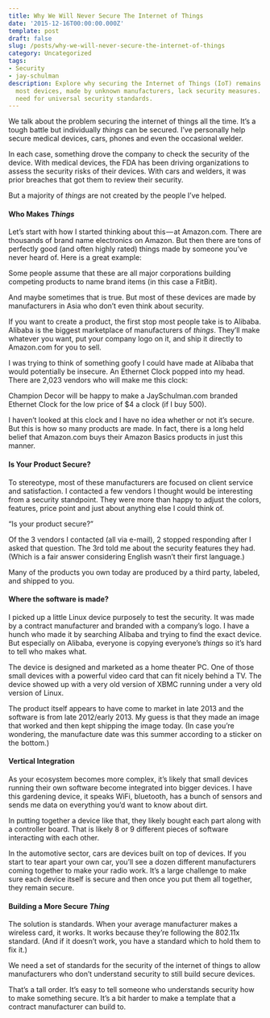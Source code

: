 ```yaml
---
title: Why We Will Never Secure The Internet of Things
date: '2015-12-16T00:00:00.000Z'
template: post
draft: false
slug: /posts/why-we-will-never-secure-the-internet-of-things
category: Uncategorized
tags:
- Security
- jay-schulman
description: Explore why securing the Internet of Things (IoT) remains elusive, as
  most devices, made by unknown manufacturers, lack security measures. Discover the
  need for universal security standards.
---
```

We talk about the problem securing the internet of things all the time. It’s a tough battle but individually *things* can be secured. I’ve personally help secure medical devices, cars, phones and even the occasional welder.

In each case, something drove the company to check the security of the device. With medical devices, the FDA has been driving organizations to assess the security risks of their devices. With cars and welders, it was prior breaches that got them to review their security.

But a majority of *things* are not created by the people I’ve helped.

#### Who Makes *Things*

Let’s start with how I started thinking about this — at Amazon.com. There are thousands of brand name electronics on Amazon. But then there are tons of perfectly good (and often highly rated) things made by someone you’ve never heard of. Here is a great example:

Some people assume that these are all major corporations building competing products to name brand items (in this case a FitBit).

And maybe sometimes that is true. But most of these devices are made by manufacturers in Asia who don’t even think about security.

If you want to create a product, the first stop most people take is to Alibaba. Alibaba is the biggest marketplace of manufacturers of *things*. They’ll make whatever you want, put your company logo on it, and ship it directly to Amazon.com for you to sell.

I was trying to think of something goofy I could have made at Alibaba that would potentially be insecure. An Ethernet Clock popped into my head. There are 2,023 vendors who will make me this clock:

Champion Decor will be happy to make a JaySchulman.com branded Ethernet Clock for the low price of $4 a clock (if I buy 500).

I haven’t looked at this clock and I have no idea whether or not it’s secure. But this is how so many products are made. In fact, there is a long held belief that Amazon.com buys their Amazon Basics products in just this manner.

#### Is Your Product Secure?

To stereotype, most of these manufacturers are focused on client service and satisfaction. I contacted a few vendors I thought would be interesting from a security standpoint. They were more than happy to adjust the colors, features, price point and just about anything else I could think of.

“Is your product secure?”

Of the 3 vendors I contacted (all via e-mail), 2 stopped responding after I asked that question. The 3rd told me about the security features they had. (Which is a fair answer considering English wasn’t their first language.)

Many of the products you own today are produced by a third party, labeled, and shipped to you.

#### Where the software is made?

I picked up a little Linux device purposely to test the security. It was made by a contract manufacturer and branded with a company’s logo. I have a hunch who made it by searching Alibaba and trying to find the exact device. But especially on Alibaba, everyone is copying everyone’s *things* so it’s hard to tell who makes what.

The device is designed and marketed as a home theater PC. One of those small devices with a powerful video card that can fit nicely behind a TV. The device showed up with a very old version of XBMC running under a very old version of Linux.

The product itself appears to have come to market in late 2013 and the software is from late 2012/early 2013. My guess is that they made an image that worked and then kept shipping the image today. (In case you’re wondering, the manufacture date was this summer according to a sticker on the bottom.)

#### Vertical Integration

As your ecosystem becomes more complex, it’s likely that small devices running their own software become integrated into bigger devices. I have this gardening device, it speaks WiFi, bluetooth, has a bunch of sensors and sends me data on everything you’d want to know about dirt.

In putting together a device like that, they likely bought each part along with a controller board. That is likely 8 or 9 different pieces of software interacting with each other.

In the automotive sector, cars are devices built on top of devices. If you start to tear apart your own car, you’ll see a dozen different manufacturers coming together to make your radio work. It’s a large challenge to make sure each device itself is secure and then once you put them all together, they remain secure.

#### Building a More Secure *Thing*

The solution is standards. When your average manufacturer makes a wireless card, it works. It works because they’re following the 802.11x standard. (And if it doesn’t work, you have a standard which to hold them to fix it.)

We need a set of standards for the security of the internet of things to allow manufacturers who don’t understand security to still build secure devices.

That’s a tall order. It’s easy to tell someone who understands security how to make something secure. It’s a bit harder to make a template that a contract manufacturer can build to.